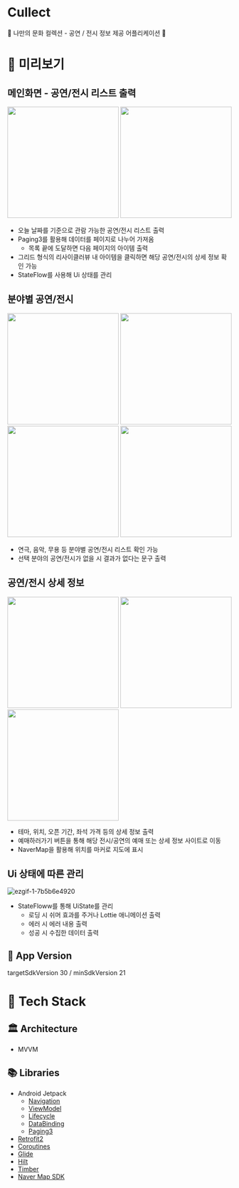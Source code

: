 # Cullect
🎨 나만의 문화 컬렉션 - 공연 / 전시 정보 제공 어플리케이션 🎵

# 🔎 미리보기

## 메인화면 - 공연/전시 리스트 출력

<img src = "https://user-images.githubusercontent.com/57751515/160938720-6578d0dc-504a-4b1d-868b-4b234d6ccee0.png" width="250"/> <img src = "https://user-images.githubusercontent.com/57751515/160938855-bca3e42c-b1ea-4473-959a-1b1a653cec65.png" width="250"/> 
- 오늘 날짜를 기준으로 관람 가능한 공연/전시 리스트 출력
- Paging3를 활용해 데이터를 페이지로 나누어 가져옴
  - 목록 끝에 도달하면 다음 페이지의 아이템 출력
- 그리드 형식의 리사이클러뷰 내 아이템을 클릭하면 해당 공연/전시의 상세 정보 확인 가능
- StateFlow를 사용해 Ui 상태를 관리

## 분야별 공연/전시

<img src = "https://user-images.githubusercontent.com/57751515/160939927-40ea80f9-3225-4dec-9a6f-7d893d7d3e56.png" width="250"/> <img src = "https://user-images.githubusercontent.com/57751515/160939981-331fbce2-52bf-4f9d-b620-641c8531af67.png" width="250"/> <img src = "https://user-images.githubusercontent.com/57751515/160939988-65e84bf7-c697-412e-ba1e-8bb22b8fb197.png" width="250"/> <img src = "https://user-images.githubusercontent.com/57751515/160940310-c1978279-830c-40a2-b29c-01d5c5cca9be.png" width="250"/>

- 연극, 음악, 무용 등 분야별 공연/전시 리스트 확인 가능
- 선택 분야의 공연/전시가 없을 시 결과가 없다는 문구 출력

## 공연/전시 상세 정보

 <img src = "https://user-images.githubusercontent.com/57751515/160940594-bba75101-e05f-4610-b06d-2fe278319f1f.png" width="250"/> <img src = "https://user-images.githubusercontent.com/57751515/160940575-0c34a207-d333-41fa-817d-173c5279f5f1.png" width="250"/> <img src = "https://user-images.githubusercontent.com/57751515/160940611-c0f0c34b-3a41-426e-ac26-487ef95dd238.png" width="250"/> 
 
- 테마, 위치, 오픈 기간, 좌석 가격 등의 상세 정보 출력
- 예매하러가기 버튼을 통해 해당 전시/공연의 예매 또는 상세 정보 사이트로 이동
- NaverMap을 활용해 위치를 마커로 지도에 표시

## Ui 상태에 따른 관리
![ezgif-1-7b5b6e4920](https://user-images.githubusercontent.com/57751515/160946056-b6c900ed-ace8-4b1e-aebc-f02e053b758a.gif)
- StateFloww를 통해 UiState를 관리
  - 로딩 시 쉬머 효과를 주거나 Lottie 애니메이션 출력
  - 에러 시 에러 내용 출력
  - 성공 시 수집한 데이터 출력

## 🔧 App Version

targetSdkVersion 30 / minSdkVersion 21 

# 🛶 Tech Stack

## 🏛️ Architecture

- MVVM

## 📚 Libraries

- Android Jetpack
  - [Navigation](https://developer.android.com/jetpack/androidx/releases/navigation)
  - [ViewModel](https://developer.android.com/topic/libraries/architecture/viewmodel)
  - [Lifecycle](https://developer.android.com/jetpack/androidx/releases/lifecycle)
  - [DataBinding](https://developer.android.com/topic/libraries/data-binding)
  - [Paging3](https://developer.android.com/topic/libraries/architecture/paging/v3-overview)
- [Retrofit2](https://square.github.io/retrofit/)
- [Coroutines](https://kotlinlang.org/docs/coroutines-overview.html) 
- [Glide](https://github.com/bumptech/glide) 
- [Hilt](https://developer.android.com/training/dependency-injection/hilt-jetpack) 
- [Timber](https://github.com/JakeWharton/timber)
- [Naver Map SDK](https://www.ncloud.com/product/applicationService/maps)
